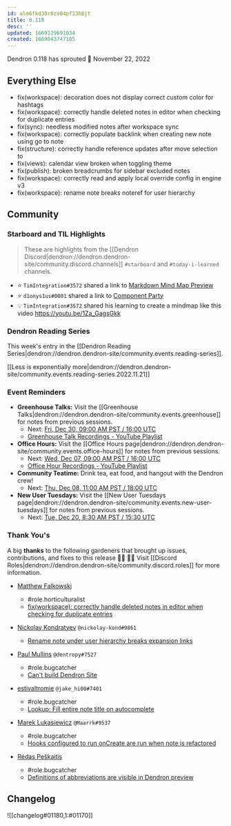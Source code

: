 ```yaml
---
id: alm6fkd30r0zv04pf23h8jt
title: 0.118
desc: ''
updated: 1669129691034
created: 1669043747185
---
```


Dendron 0.118 has sprouted  🌱
November 22, 2022

## Everything Else

- fix(workspace): decoration does not display correct custom color for hashtags
- fix(workspace): correctly handle deleted notes in editor when checking for duplicate entries
- fix(sync): needless modified notes after workspace sync
- fix(workspace): correctly populate backlink when creating new note using go to note
- fix(structure): correctly handle reference updates after move selection to 
- fix(views): calendar view broken when toggling theme
- fix(publish): broken breadcrumbs for sidebar excluded notes
- fix(workspace): correctly read and apply local override config in engine v3
- fix(workspace): rename note breaks noteref for user hierarchy

## Community

### Starboard and TIL Highlights

> These are highlights from the [[Dendron Discord|dendron://dendron.dendron-site/community.discord.channels]] `#starboard` and `#today-i-learned` channels.

- ⭐ `TimIntegration#3572` shared a link to [Markdown Mind Map Preview](https://marketplace.visualstudio.com/items?itemName=josephcz.vscode-markdown-mindmap-preview)
- ⭐ `d1onys1us#0001` shared a link to [Component Party](https://component-party.dev/)
- 💡 `TimIntegration#3572` shared his learning to create a mindmap like this video https://youtu.be/1Za_GagsGkk 


### Dendron Reading Series

This week's entry in the [[Dendron Reading Series|dendron://dendron.dendron-site/community.events.reading-series]].

[[Less is exponentially more|dendron://dendron.dendron-site/community.events.reading-series.2022.11.21]]


### Event Reminders

- **Greenhouse Talks:** Visit the [[Greenhouse Talks|dendron://dendron.dendron-site/community.events.greenhouse]] for notes from previous sessions.
    - Next: [Fri, Dec 30, 09:00 AM PST / 16:00 UTC](https://link.dendron.so/luma)
    - [Greenhouse Talk Recordings - YouTube Playlist](https://link.dendron.so/greenhouse)
- **Office Hours:** Visit the [[Office Hours page|dendron://dendron.dendron-site/community.events.office-hours]] for notes from previous sessions.
    - Next: [Wed, Dec 07, 09:00 AM PST / 16:00 UTC](https://link.dendron.so/luma)
    - [Office Hour Recordings - YouTube Playlist](https://link.dendron.so/6yPa)
- **Community Teatime:** Drink tea, eat food, and hangout with the Dendron crew!
    - Next: [Thu, Dec 08, 11:00 AM PST / 18:00 UTC](https://link.dendron.so/luma)
- **New User Tuesdays:** Visit the [[New User Tuesdays page|dendron://dendron.dendron-site/community.events.new-user-tuesdays]] for notes from previous sessions.
    - Next: [Tue, Dec 20, 8:30 AM PST / 15:30 UTC](https://link.dendron.so/luma)

### Thank You's

A big **thanks** to the following gardeners that brought up issues, contributions, and fixes to this release :man_farmer: :woman_farmer: 
Visit [[Discord Roles|dendron://dendron.dendron-site/community.discord.roles]] for more information.

- [Matthew Falkowski](https://github.com/wookiefriseur)
  - #role.horticulturalist
  - [fix(workspace): correctly handle deleted notes in editor when checking for duplicate entries](https://github.com/dendronhq/dendron/pull/3719)
 
- [Nickolay Kondratyev](https://github.com/nickolay-kondratyev) `@nickolay-kond#9861`
  - [Rename note under user hierarchy breaks expansion links](https://github.com/dendronhq/dendron/issues/3780)

- [Paul Mullins](https://github.com/dentropy) `@dentropy#7527`
  - #role.bugcatcher
  - [Can't build Dendron Site](https://github.com/dendronhq/dendron/issues/3774)

- [estivaltromie](https://github.com/estivaltromie) `@jake_hi00#7401`
  - #role.bugcatcher
  - [Lookup: Fill entire note title on autocomplete](https://github.com/dendronhq/dendron/issues/3784)

- [Marek Lukasiewicz](https://github.com/Maarrk) `@Maarrk#9537`
  - #role.bugcatcher
  - [Hooks configured to run onCreate are run when note is refactored](https://github.com/dendronhq/dendron/issues/3785)

- [Rėdas Peškaitis](https://github.com/re-pe)
  - #role.bugcatcher
  - [Definitions of abbreviations are visible in Dendron preview](https://github.com/dendronhq/dendron/issues/3789)

## Changelog
![[changelog#01180,1:#01170]]
